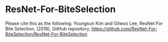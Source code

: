 # ResNet-For-BiteSelection

Please cite this as the following:
Youngsun Kim and Gilwoo Lee, ResNet For Bite Selection, (2018), GitHub repository, https://github.com/ResNet-For-BiteSelection/ResNet-For-BiteSelection

